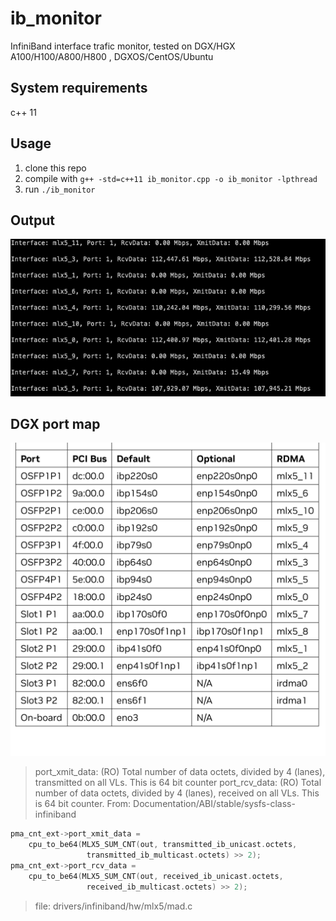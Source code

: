 # ib_monitor

InfiniBand interface trafic monitor, tested on DGX/HGX A100/H100/A800/H800 , DGXOS/CentOS/Ubuntu

## System requirements

c++ 11

## Usage

1. clone this repo
2. compile with `g++ -std=c++11 ib_monitor.cpp -o ib_monitor -lpthread`
3. run `./ib_monitor`

## Output

![ib monitor](https://github.com/kooqi/ib_monitor/blob/main/image/ib_monitor.png?raw=true "ib monitor")

## DGX port map

![port map ](https://github.com/kooqi/ib_monitor/blob/main/image/map.png?raw=true "port map")

> port_xmit_data: (RO) Total number of data octets, divided by 4 (lanes), transmitted on all VLs. This is 64 bit counter
port_rcv_data: (RO) Total number of data octets, divided by 4 (lanes), received on all VLs. This is 64 bit counter.
> From:  Documentation/ABI/stable/sysfs-class-infiniband

``` c++
pma_cnt_ext->port_xmit_data =
    cpu_to_be64(MLX5_SUM_CNT(out, transmitted_ib_unicast.octets,
                 transmitted_ib_multicast.octets) >> 2);
pma_cnt_ext->port_rcv_data =
    cpu_to_be64(MLX5_SUM_CNT(out, received_ib_unicast.octets,
                 received_ib_multicast.octets) >> 2);
```

> file: drivers/infiniband/hw/mlx5/mad.c

